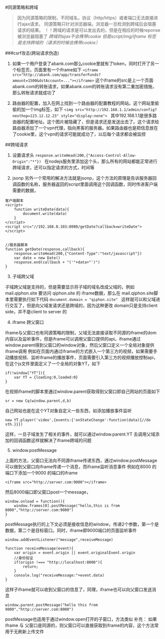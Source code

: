 #同源策略和跨域

> 因为同源策略的限制，不同域名，协议（http/https）或者端口无法直接进行ajax请求。
同源策略只针对浏览器端，浏览器一旦检测到跨域后会阻塞请求的结果。
！！跨域的请求是可以发出去的，但是在相应的时候reponse被浏览器阻塞了
*跨域的ajax不会携带cookie 但是script/img/iframe 标签是支持跨域的（请求的时候会携带cookie）*

###csrf攻击(跨站请求伪造)

1. 如果一个用户登录了abank.com那么cookie里就有了token，同时打开了另一个标签页，页面里有一个iframe如下
``` <iframe src="http://abank.com/app/transferFunds?amount=1500&dstAccount=..."></iframe> ```
这个iframe的src是上一个页面abank.com的转账请求，如果abank.com的转账请求没有第二重加密措施，那么转账请求就成功了

2. 路由器的配置，加入在网上找到一个路由器的配置教程的网站。这个网站里偷偷的加一个img标签，如下
``` <img src="http://192.168.1.1/admin/config?nexthop=123.12.12.23" style="display:none">  ```
其中192.168.1.1是很多路由器的配置地址。这个图片被隐藏了，但是请求还是发送出去了。这个请求给路由器添加了一个vpn代理，指向黑客的服务器。如果路由器也是把信息放在了cookie里，这个vpn的请求可能就成功了，以后每个请求都会被监控

##跨域请求
1. 设置请求头
``` response.writeHead(200,{"Access-Control-Allow-Origin":"*"})  ```
在nodejs服务里添加这个头，那么所有的网站都能正常进行跨域请求，还可以指定请求的方式，时间等

2. jsonp
另外一个常用的解决方法就是jsonp，这个方法的原理是告诉服务器回调函数的名称，服务器返回的script里面调用这个回调函数，同时传进客户端需要的数据，

```
客户端脚本
<script>
    function writeDate(data){
        document.write(data)
    }
</script>
<script src="//192.168.0.103:8080/getDate?callback=writeDate"></script>


//服务器脚本
function getDate(response,callback){
    response.writeHead(200,{"Content-Type":"text/javascript"})
    var date = new Date()
    response.end(callback + "('"+data+"')")
}
```


3. 子域跨父域

子域跨父域是支持的，但是需要显示将子域的域名改成父域的，例如 mail.qiphon.site 要访问 qiphon.site 的 iframe数据，那么在 mail.qiphon.site脚本里需要执行如下代码
``` document.domain = "qiphon.site"  ```
这样就可以和父域进行交互了，但是向父域发请求还是跨域的，因为这种更改 domain只是支持client side，并不是client to server 的


4. iframe 跨父窗口

iframe与父窗口也有同源策略的限制，父域无法直接读取不同源的iframe的dom内容以及监听事件，但是iframe可以调用父窗口提供的api。iframe通过window.parent得到父窗口的window对象，然后父窗口定义一个全局对象提供iframe调用
例如在页面内通过iframe的方式嵌入一个第三方的视频，如果需要手动播放视频、监听iframe的播放事件，页面需要引入第三方的视频播放控制api，在这个js文件里面定义了一个全局的对象YT，如下
```  
if(!window["YT"]){
    var YT = {loading:0,loaded:0}
}   
```
在视频iframe的脚本里通过window.parent获取得到父窗口即自己网站的页面如下
```
sr = new Cq(window.parent,d,b)

```
自己网站也是在这个YT对象自定义一些东西，如添加播放事件监听

```
new YT.player('video',{events:{'onStateChange':function(data){//do sth.}}})
```
这样，一旦子域发生了相关的事件，就可以通过window.parent.YT 去调用父域添加的回调函数这样就解决了iframe跨域的问题

5. window.postMessage 

上面的方法，父窗口无法向不同源iframe传递东西，通过window.postMessage可以做到父窗口向iframe传递一个消息，而iframe监听消息事件
例如在8000 的 端口下添加一个9000 的端口的iframe

```
<iframe src="http://server.com:9000"></iframe>
```
然后8000端口即父窗口post一个message，
```
window.onload = function(){
    window.frames[0].postMessage("hello,this is from 8000","http://server.com:9000")
}
```
postMessage执行的上下文必须是接收信息的window，传递2个参数，第一个是数据，第二个是目标窗口。同时，iframe即9000端口的页面监听事件

```
window.addEventListener("message",receiveMessage)

function receiveMessage(event){
    var origin = event.origin || event.originalEvent.origin
    //身份验证
    if(origin !=== "http://localhost:8000"){
        return;
    }
    console.log("receiveMessage:"+event.data)
}
```
这样子iframe就可以收到父窗口的信息了，同理，iframe也可以向父窗口发送消息
```
window.parent.postMessage("hello this from 9000","http://server.com:8000")
```

postMessage也适用于通过window.open打开的子窗口，方法类似
补充： 如果iframe 与 父窗口是同源的，则父窗口可以直接获取到iframe的内容，这个方法常用于无刷新上传文件